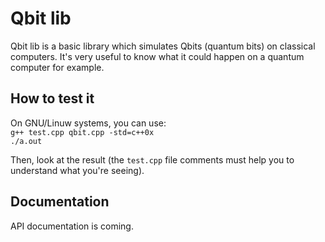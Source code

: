 # Qbit lib

Qbit lib is a basic library which simulates Qbits (quantum bits) on classical computers. It's very useful to know what it could happen on a quantum computer for example.

## How to test it

On GNU/Linuw systems, you can use:  
`g++ test.cpp qbit.cpp -std=c++0x`  
`./a.out`

Then, look at the result (the `test.cpp` file comments must help you to understand what you're seeing).

## Documentation

API documentation is coming.
